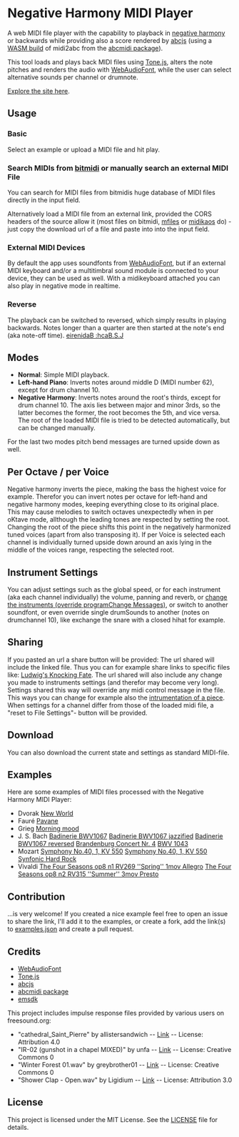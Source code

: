 # Negative Harmony MIDI Player
A web MIDI file player with the capability to playback in [negative harmony](https://www.opussciencecollective.com/post/the-harmonic-upside-down-negative-harmony) or backwards while providing also a score rendered by [abcjs](https://github.com/paulrosen/abcjs/) (using a [WASM build](https://github.com/Reinissance/midi2abcWASM) of midi2abc from the [abcmidi package](https://github.com/sshlien/abcmidi)).

This tool loads and plays back MIDI files using [Tone.js](https://tonejs.github.io/), alters the note pitches and renders the audio with [WebAudioFont](https://github.com/surikov/webaudiofont), while the user can select alternative sounds per channel or drumnote.

[Explore the site here](https://reinissance.github.io/negative-Harmony/).

## Usage

### Basic

Select an example or upload a MIDI file and hit play.

### Search MIDIs from [bitmidi](https://bitmidi.com/) or manually search an external MIDI File

You can search for MIDI files from bitmidis huge database of MIDI files directly in the input field.

Alternatively load a MIDI file from an external link, provided the CORS headers of the source allow it (most files on bitmidi, [mfiles](https://www.mfiles.co.uk/midi-files.htm) or [midikaos](https://midikaos.mnstrl.org/) do) - just copy the download url of a file and paste into into the input field.

### External MIDI Devices

By default the app uses soundfonts from [WebAudioFont](https://github.com/surikov/webaudiofont), but if an external MIDI keyboard and/or a multitimbral sound module is connected to your device, they can be used as well.
With a midikeyboard attached you can also play in negative mode in realtime.

### Reverse

The playback can be switched to reversed, which simply results in playing backwards. Notes longer than a quarter are then started at the note's end (aka note-off time). [eirenidaB :hcaB.S.J](https://reinissance.github.io/negative-Harmony/index.html?midiFile=https%3A%2F%2Fbitmidi.com%2Fuploads%2F27670.mid&channels=%257B%25220%2522%253A%257B%2522panSlider_0%2522%253A%2522-0.95%2522%252C%2522volumeSlider_0%2522%253A%252274%2522%257D%252C%25221%2522%253A%257B%2522panSlider_1%2522%253A%25220.88%2522%252C%2522volumeSlider_1%2522%253A%252274%2522%257D%252C%25222%2522%253A%257B%2522panSlider_2%2522%253A%2522-0.49%2522%252C%2522volumeSlider_2%2522%253A%2522109%2522%257D%252C%25223%2522%253A%257B%2522panSlider_3%2522%253A%25220.24%2522%252C%2522volumeSlider_3%2522%253A%2522114%2522%257D%252C%25224%2522%253A%257B%2522sfIndex_4%2522%253A%25224%2522%252C%2522reverbSlider_4%2522%253A%25220.9%2522%257D%257D&perOktave=1&mode=0&negRoot=59&irUrl=0&speed=0.88&reversedPlayback=true&reverbGain=0.7)

## Modes

- **Normal**: Simple MIDI playback.
- **Left-hand Piano**: Inverts notes around middle D (MIDI number 62), except for drum channel 10.
- **Negative Harmony**: Inverts notes around the root's thirds, except for drum channel 10. The axis lies between major and minor 3rds, so the latter becomes the former, the root becomes the 5th, and vice versa. The root of the loaded MIDI file is tried to be detected automatically, but can be changed manually.

For the last two modes pitch bend messages are turned upside down as well.

## Per Octave / per Voice

Negative harmony inverts the piece, making the bass the highest voice for example. Therefor you can invert notes per octave for left-hand and negative harmony modes, keeping everything close to its original place. This may cause melodies to switch octaves unexpectedly when in per oKtave mode, allthough the leading tones are respected by setting the root. Changing the root of the piece shifts this point in the negatively harmonized tuned voices (apart from also transposing it).
If per Voice is selected each channel is individually turned upside down around an axis lying in the middle of the voices range, respecting the selected root.

## Instrument Settings

You can adjust settings such as the global speed, or for each instrument (aka each channel individually) the volume, panning and reverb, or [change the instruments (override programChange Messages)](https://reinissance.github.io/negative-Harmony/index.html?midiFile=https%3A%2F%2Fbitmidi.com%2Fuploads%2F3654.mid&channels=%257B%25220%2522%253A%257B%2522volumeSlider_0%2522%253A%2522127%2522%257D%252C%25221%2522%253A%257B%2522volumeSlider_1%2522%253A%2522109%2522%252C%2522sfIndex_1%2522%253A%25220%2522%252C%2522instrumentSelect_1%2522%253A%252232%2522%252C%2522volumeSlider_drum%2522%253A%2522123%2522%252C%2522panSlider_1%2522%253A%2522-0.42%2522%252C%2522reverbSlider_1%2522%253A%25220.31%2522%257D%252C%25222%2522%253A%257B%2522volumeSlider_2%2522%253A%252299%2522%252C%2522instrumentSelect_2%2522%253A%2522110%2522%252C%2522volumeSlider_drum%2522%253A%252244%2522%252C%2522reverbSlider_2%2522%253A%25221%2522%252C%2522panSlider_2%2522%253A%2522-0.31%2522%252C%2522sfIndex_2%2522%253A%25221%2522%257D%252C%25223%2522%253A%257B%2522volumeSlider_3%2522%253A%252269%2522%252C%2522instrumentSelect_3%2522%253A%252257%2522%252C%2522panSlider_3%2522%253A%25220.14%2522%252C%2522sfIndex_3%2522%253A%25221%2522%257D%252C%25224%2522%253A%257B%2522volumeSlider_4%2522%253A%252240%2522%252C%2522panSlider_4%2522%253A%2522-0.59%2522%252C%2522instrumentSelect_4%2522%253A%2522122%2522%257D%252C%25225%2522%253A%257B%2522volumeSlider_5%2522%253A%252253%2522%252C%2522panSlider_5%2522%253A%25220.76%2522%252C%2522instrumentSelect_5%2522%253A%2522127%2522%252C%2522sfIndex_5%2522%253A%25225%2522%252C%2522reverbSlider_5%2522%253A%25220.8%2522%257D%252C%25226%2522%253A%257B%2522volumeSlider_6%2522%253A%252233%2522%252C%2522panSlider_6%2522%253A%2522-0.63%2522%252C%2522instrumentSelect_6%2522%253A%2522107%2522%252C%2522reverbSlider_6%2522%253A%25220.5%2522%252C%2522sfIndex_6%2522%253A%25221%2522%257D%252C%25227%2522%253A%257B%2522volumeSlider_7%2522%253A%252240%2522%252C%2522instrumentSelect_7%2522%253A%2522104%2522%252C%2522panSlider_7%2522%253A%2522-0.01%2522%252C%2522sfIndex_7%2522%253A%25221%2522%252C%2522reverbSlider_7%2522%253A%25220.47%2522%252C%2522volumeSlider_drum%2522%253A%2522120%2522%257D%252C%25228%2522%253A%257B%2522volumeSlider_8%2522%253A%2522111%2522%252C%2522instrumentSelect_8%2522%253A%2522115%2522%252C%2522panSlider_8%2522%253A%25220.84%2522%257D%252C%25229%2522%253A%257B%2522drumNoteSelectClosed%2520Hi-hat%2522%253A2%252C%2522drumNoteSelectSnare%2520Drum%25201%2522%253A2%252C%2522drumNoteSelectLow%2520Tom%25201%2522%253A2%252C%2522drumNoteSelectLow%2520Tom%25202%2522%253A2%252C%2522drumNoteSelectPedal%2520Hi-hat%2522%253A2%252C%2522drumNoteSelectBass%2520Drum%25201%2522%253A2%252C%2522drumNoteSelectCrash%2520Cymbal%25201%2522%253A2%252C%2522drumNoteSelectCrash%2520Cymbal%25202%2522%253A2%252C%2522volumeSlider_drum%2522%253A%2522107%2522%252C%2522drumNoteSelectBass_Drum_1%2522%253A2%252C%2522drumNoteSelectClosed_Hi-hat%2522%253A2%252C%2522drumNoteSelectSnare_Drum_1%2522%253A2%252C%2522drumNoteSelectCrash_Cymbal_1%2522%253A2%252C%2522drumNoteSelectCrash_Cymbal_2%2522%253A2%252C%2522drumNoteSelectPedal_Hi-hat%2522%253A2%257D%252C%252210%2522%253A%257B%2522volumeSlider_10%2522%253A%252238%2522%252C%2522panSlider_10%2522%253A%25220.67%2522%252C%2522instrumentSelect_10%2522%253A%2522108%2522%252C%2522sfIndex_10%2522%253A%25221%2522%252C%2522volumeSlider_drum%2522%253A%2522122%2522%252C%2522reverbSlider_10%2522%253A%25220.82%2522%257D%252C%252215%2522%253A%257B%2522volumeSlider_15%2522%253A%2522127%2522%252C%2522volumeSlider_drum%2522%253A%2522107%2522%252C%2522panSlider_15%2522%253A%2522-0.61%2522%257D%257D&perOktave=1&mode=0&negRoot=61&reverbGain=1.5&irUrl=2), or switch to another soundfont, or even override single drumSounds to another (notes on drumchannel 10), like exchange the snare with a closed hihat for example.

## Sharing

If you pasted an url a share button will be provided: The url shared will include the linked file. Thus you can for example share links to specific files like: [Ludwig's Knocking Fate](https://reinissance.github.io/negative-Harmony/index.html?midiFile=https://bitmidi.com/uploads/34948.mid).
The url shared will also include any change you made to instruments settings (and therefor may become very long).
Settings shared this way will override any midi control message in the file. This ways you can change for example also the [intrumentation of a piece](https://reinissance.github.io/negative-Harmony/index.html?midiFile=https%3A%2F%2Fbitmidi.com%2Fuploads%2F27670.mid&channels=%257B%25220%2522%253A%257B%2522instrumentSelect_0%2522%253A%252218%2522%252C%2522panSlider_0%2522%253A%2522-0.65%2522%257D%252C%25221%2522%253A%257B%2522instrumentSelect_1%2522%253A%252218%2522%252C%2522panSlider_1%2522%253A%2522-0.56%2522%257D%252C%25222%2522%253A%257B%2522instrumentSelect_2%2522%253A%252218%2522%252C%2522panSlider_2%2522%253A%2522-0.56%2522%252C%2522reverbSlider_2%2522%253A%25220.84%2522%257D%252C%25223%2522%253A%257B%2522panSlider_3%2522%253A%25220.53%2522%252C%2522instrumentSelect_3%2522%253A%252232%2522%257D%252C%25224%2522%253A%257B%2522sfIndex_4%2522%253A%25221%2522%252C%2522instrumentSelect_4%2522%253A%252264%2522%257D%257D&perOktave=1&mode=2&negRoot=59&reverbGain=1.01&irUrl=2&speed=0.91). When settings for a channel differ from those of the loaded midi file, a "reset to File Settings"- button will be provided.

## Download
You can also download the current state and settings as standard MIDI-file.

## Examples

Here are some examples of MIDI files processed with the Negative Harmony MIDI Player:

<!-- EXAMPLES_START -->
- Dvorak [New World](https://reinissance.github.io/negative-Harmony/index.html?midiFile=https%3A%2F%2Fbitmidi.com%2Fuploads%2F35027.mid&speed=1.11&irUrl=3&reverbGain=0.22&reversedPlayback=false&negRoot=65&mode=2&perOktave=2&channels=%257B%25220%2522%253A%257B%2522volumeSlider_0%2522%253A%252279%2522%257D%252C%25221%2522%253A%257B%2522volumeSlider_1%2522%253A%252289%2522%252C%2522panSlider_1%2522%253A%2522-0.45%2522%257D%252C%25222%2522%253A%257B%2522volumeSlider_2%2522%253A%252287%2522%252C%2522panSlider_2%2522%253A%2522-0.12%2522%257D%252C%25223%2522%253A%257B%2522volumeSlider_3%2522%253A%252259%2522%252C%2522sfIndex_3%2522%253A%25221%2522%257D%252C%25224%2522%253A%257B%2522panSlider_4%2522%253A%25220.79%2522%252C%2522volumeSlider_4%2522%253A%2522104%2522%257D%252C%25225%2522%253A%257B%2522panSlider_5%2522%253A%25220.32%2522%252C%2522volumeSlider_5%2522%253A%2522105%2522%252C%2522sfIndex_5%2522%253A%25225%2522%252C%2522instrumentSelect_5%2522%253A%252270%2522%257D%252C%25226%2522%253A%257B%2522panSlider_6%2522%253A%25220.63%2522%257D%252C%25227%2522%253A%257B%2522panSlider_7%2522%253A%25221%2522%252C%2522volumeSlider_7%2522%253A%252280%2522%257D%252C%25228%2522%253A%257B%2522panSlider_8%2522%253A%2522-1%2522%252C%2522volumeSlider_8%2522%253A%252277%2522%257D%252C%252210%2522%253A%257B%2522panSlider_10%2522%253A%25220.27%2522%257D%252C%252211%2522%253A%257B%2522volumeSlider_11%2522%253A%252278%2522%257D%252C%252212%2522%253A%257B%2522panSlider_12%2522%253A%25220.36%2522%252C%2522volumeSlider_12%2522%253A%2522100%2522%257D%252C%252215%2522%253A%257B%2522panSlider_15%2522%253A%2522-0.49%2522%252C%2522volumeSlider_15%2522%253A%252287%2522%257D%257D)
- Fauré [Pavane](https://reinissance.github.io/negative-Harmony/index.html?midiFile=https%3A%2F%2Fbitmidi.com%2Fuploads%2F36636.mid&speed=0.77&irUrl=3&reverbGain=0.13&reversedPlayback=false&negRoot=57&mode=2&perOktave=2&channels=%257B%25220%2522%253A%257B%2522instrumentSelect_0%2522%253A%252232%2522%252C%2522sfIndex_0%2522%253A%25222%2522%257D%252C%25221%2522%253A%257B%2522sfIndex_1%2522%253A%25225%2522%252C%2522reverbSlider_1%2522%253A%25220.91%2522%252C%2522volumeSlider_1%2522%253A%2522121%2522%257D%252C%25222%2522%253A%257B%2522instrumentSelect_2%2522%253A%252210%2522%252C%2522sfIndex_2%2522%253A%25225%2522%257D%252C%25223%2522%253A%257B%2522volumeSlider_3%2522%253A%2522102%2522%252C%2522panSlider_3%2522%253A%25220.08%2522%257D%252C%25224%2522%253A%257B%2522volumeSlider_4%2522%253A%252250%2522%252C%2522panSlider_4%2522%253A%2522-0.68%2522%252C%2522sfIndex_4%2522%253A%25224%2522%257D%252C%25225%2522%253A%257B%2522sfIndex_5%2522%253A%25221%2522%252C%2522instrumentSelect_5%2522%253A%252275%2522%252C%2522panSlider_5%2522%253A%25220.7%2522%252C%2522volumeSlider_5%2522%253A%252244%2522%257D%252C%25226%2522%253A%257B%2522sfIndex_6%2522%253A%25221%2522%252C%2522instrumentSelect_6%2522%253A%252276%2522%252C%2522volumeSlider_6%2522%253A%252259%2522%257D%252C%25227%2522%253A%257B%2522sfIndex_7%2522%253A%25224%2522%257D%257D)
- Grieg [Morning mood](https://reinissance.github.io/negative-Harmony/index.html?midiFile=https%3A%2F%2Fbitmidi.com%2Fuploads%2F35033.mid&speed=0.72&irUrl=3&reverbGain=0.3&reversedPlayback=false&negRoot=67&mode=2&perOktave=2&channels=%257B%25220%2522%253A%257B%2522instrumentSelect_0%2522%253A%252272%2522%252C%2522sfIndex_0%2522%253A%25224%2522%257D%252C%25221%2522%253A%257B%2522sfIndex_1%2522%253A%25221%2522%252C%2522panSlider_1%2522%253A%25220.53%2522%257D%252C%25222%2522%253A%257B%2522volumeSlider_2%2522%253A%252277%2522%252C%2522panSlider_2%2522%253A%2522-0.12%2522%252C%2522reverbSlider_2%2522%253A%25220.78%2522%257D%252C%25223%2522%253A%257B%2522volumeSlider_3%2522%253A%252236%2522%252C%2522panSlider_3%2522%253A%25220.72%2522%252C%2522sfIndex_3%2522%253A%25221%2522%257D%252C%25224%2522%253A%257B%2522volumeSlider_4%2522%253A%252290%2522%252C%2522panSlider_4%2522%253A%25220.49%2522%257D%252C%25225%2522%253A%257B%2522panSlider_5%2522%253A%2522-0.41%2522%252C%2522volumeSlider_5%2522%253A%252278%2522%257D%252C%25226%2522%253A%257B%2522panSlider_6%2522%253A%25220.54%2522%252C%2522volumeSlider_6%2522%253A%252226%2522%257D%252C%25228%2522%253A%257B%2522volumeSlider_8%2522%253A%252280%2522%257D%252C%252210%2522%253A%257B%2522instrumentSelect_10%2522%253A%252248%2522%252C%2522panSlider_10%2522%253A%2522-0.63%2522%252C%2522volumeSlider_10%2522%253A%252277%2522%257D%252C%252211%2522%253A%257B%2522instrumentSelect_11%2522%253A%252249%2522%252C%2522panSlider_11%2522%253A%2522-0.1%2522%257D%252C%252212%2522%253A%257B%2522instrumentSelect_12%2522%253A%252249%2522%252C%2522reverbSlider_12%2522%253A%25220.6%2522%252C%2522panSlider_12%2522%253A%25220.1%2522%257D%252C%252213%2522%253A%257B%2522panSlider_13%2522%253A%25220.98%2522%252C%2522instrumentSelect_13%2522%253A%252248%2522%257D%252C%252214%2522%253A%257B%2522instrumentSelect_14%2522%253A%252249%2522%252C%2522volumeSlider_14%2522%253A%252281%2522%252C%2522panSlider_14%2522%253A%25220.72%2522%257D%257D)
- J. S. Bach [Badinerie BWV1067](https://reinissance.github.io/negative-Harmony/index.html?midiFile=https%3A%2F%2Fbitmidi.com%2Fuploads%2F27670.mid&speed=1.03&irUrl=0&reverbGain=0.7&reversedPlayback=false&negRoot=62&mode=2&perOktave=2&channels=%257B%25220%2522%253A%257B%2522panSlider_0%2522%253A%2522-0.95%2522%252C%2522volumeSlider_0%2522%253A%252274%2522%257D%252C%25221%2522%253A%257B%2522panSlider_1%2522%253A%25220.88%2522%252C%2522volumeSlider_1%2522%253A%252274%2522%257D%252C%25222%2522%253A%257B%2522panSlider_2%2522%253A%2522-0.49%2522%252C%2522volumeSlider_2%2522%253A%2522109%2522%257D%252C%25223%2522%253A%257B%2522panSlider_3%2522%253A%25220.24%2522%252C%2522volumeSlider_3%2522%253A%2522114%2522%257D%252C%25224%2522%253A%257B%2522sfIndex_4%2522%253A%25224%2522%252C%2522reverbSlider_4%2522%253A%25220.9%2522%257D%257D) [Badinerie BWV1067 jazzified](https://reinissance.github.io/negative-Harmony/index.html?midiFile=https%3A%2F%2Fbitmidi.com%2Fuploads%2F27670.mid&speed=1.14&irUrl=2&reverbGain=1.01&reversedPlayback=false&negRoot=62&mode=2&perOktave=1&channels=%257B%25220%2522%253A%257B%2522instrumentSelect_0%2522%253A%252218%2522%252C%2522panSlider_0%2522%253A%2522-0.65%2522%257D%252C%25221%2522%253A%257B%2522instrumentSelect_1%2522%253A%252218%2522%252C%2522panSlider_1%2522%253A%2522-0.56%2522%257D%252C%25222%2522%253A%257B%2522instrumentSelect_2%2522%253A%252218%2522%252C%2522panSlider_2%2522%253A%2522-0.56%2522%252C%2522reverbSlider_2%2522%253A%25220.84%2522%257D%252C%25223%2522%253A%257B%2522panSlider_3%2522%253A%25220.53%2522%252C%2522instrumentSelect_3%2522%253A%252232%2522%257D%252C%25224%2522%253A%257B%2522sfIndex_4%2522%253A%25221%2522%252C%2522instrumentSelect_4%2522%253A%252264%2522%257D%257D) [Badinerie BWV1067 reversed](https://reinissance.github.io/negative-Harmony/index.html?midiFile=https%3A%2F%2Fbitmidi.com%2Fuploads%2F27670.mid&channels=%257B%25220%2522%253A%257B%2522panSlider_0%2522%253A%2522-0.95%2522%252C%2522volumeSlider_0%2522%253A%252250%2522%252C%2522reverbSlider_0%2522%253A%25220.81%2522%257D%252C%25221%2522%253A%257B%2522panSlider_1%2522%253A%25220.88%2522%252C%2522volumeSlider_1%2522%253A%252240%2522%257D%252C%25222%2522%253A%257B%2522panSlider_2%2522%253A%2522-0.5%2522%252C%2522volumeSlider_2%2522%253A%2522127%2522%252C%2522sfIndex_2%2522%253A%25225%2522%257D%252C%25223%2522%253A%257B%2522panSlider_3%2522%253A%25220.36%2522%252C%2522volumeSlider_3%2522%253A%252292%2522%252C%2522sfIndex_3%2522%253A%25224%2522%257D%252C%25224%2522%253A%257B%2522sfIndex_4%2522%253A%25224%2522%252C%2522reverbSlider_4%2522%253A%25220.9%2522%252C%2522volumeSlider_4%2522%253A%2522127%2522%257D%257D&perOktave=1&mode=0&negRoot=59&reverbGain=0.7&irUrl=0&speed=0.88&reversedPlayback=true) [Brandenburg Concert Nr. 4](https://reinissance.github.io/negative-Harmony/index.html?midiFile=https%3A%2F%2Fbitmidi.com%2Fuploads%2F19613.mid&speed=1&irUrl=0&reverbGain=0.9&reversedPlayback=false&negRoot=59&mode=2&perOktave=2&channels=%257B%25220%2522%253A%257B%2522instrumentSelect_0%2522%253A%25223%2522%252C%2522sfIndex_0%2522%253A%25221%2522%252C%2522volumeSlider_0%2522%253A%252278%2522%257D%252C%25222%2522%253A%257B%2522sfIndex_2%2522%253A%25220%2522%252C%2522volumeSlider_2%2522%253A%2522125%2522%252C%2522panSlider_2%2522%253A%25220.23%2522%257D%252C%25223%2522%253A%257B%2522volumeSlider_3%2522%253A%2522106%2522%252C%2522panSlider_3%2522%253A%2522-0.41%2522%257D%252C%25224%2522%253A%257B%2522panSlider_4%2522%253A%25220.31%2522%252C%2522volumeSlider_4%2522%253A%252279%2522%252C%2522sfIndex_4%2522%253A%25221%2522%257D%252C%25225%2522%253A%257B%2522panSlider_5%2522%253A%25220.73%2522%252C%2522volumeSlider_5%2522%253A%252271%2522%257D%252C%25226%2522%253A%257B%2522sfIndex_6%2522%253A%25224%2522%252C%2522panSlider_6%2522%253A%2522-0.28%2522%257D%252C%25227%2522%253A%257B%2522sfIndex_7%2522%253A%25225%2522%252C%2522volumeSlider_7%2522%253A%2522121%2522%252C%2522panSlider_7%2522%253A%2522-0.87%2522%257D%257D) [BWV 1043](https://reinissance.github.io/negative-Harmony/index.html?midiFile=https%3A%2F%2Fbitmidi.com%2Fuploads%2F27924.mid&speed=0.92&irUrl=2&reverbGain=1&reversedPlayback=false&negRoot=59&mode=2&perOktave=2&channels=%257B%25220%2522%253A%257B%2522panSlider_0%2522%253A%25220.99%2522%252C%2522volumeSlider_0%2522%253A%252299%2522%252C%2522instrumentSelect_0%2522%253A%2522110%2522%257D%252C%25221%2522%253A%257B%2522panSlider_1%2522%253A%2522-0.83%2522%252C%2522volumeSlider_1%2522%253A%252296%2522%257D%252C%25222%2522%253A%257B%2522panSlider_2%2522%253A%2522-0.36%2522%252C%2522volumeSlider_2%2522%253A%2522104%2522%257D%252C%25223%2522%253A%257B%2522panSlider_3%2522%253A%2522-0.6%2522%252C%2522volumeSlider_3%2522%253A%2522113%2522%257D%252C%25224%2522%253A%257B%2522panSlider_4%2522%253A%25220.21%2522%252C%2522instrumentSelect_4%2522%253A%252249%2522%252C%2522volumeSlider_4%2522%253A%2522103%2522%257D%252C%25225%2522%253A%257B%2522panSlider_5%2522%253A%2522-0.13%2522%252C%2522volumeSlider_5%2522%253A%2522111%2522%257D%252C%25226%2522%253A%257B%2522panSlider_6%2522%253A%25220.37%2522%252C%2522volumeSlider_6%2522%253A%2522107%2522%257D%257D)
- Mozart [Symphony No.40, 1, KV 550](https://reinissance.github.io/negative-Harmony/index.html?midiFile=https%3A%2F%2Fbitmidi.com%2Fuploads%2F30455.mid&speed=1&irUrl=2&reverbGain=0.27&reversedPlayback=false&negRoot=58&mode=2&perOktave=2&channels=%257B%25220%2522%253A%257B%2522sfIndex_0%2522%253A%25224%2522%252C%2522volumeSlider_0%2522%253A%252296%2522%252C%2522panSlider_0%2522%253A%2522-0.52%2522%257D%252C%25221%2522%253A%257B%2522volumeSlider_1%2522%253A%252285%2522%252C%2522panSlider_1%2522%253A%2522-0.38%2522%257D%252C%25222%2522%253A%257B%2522volumeSlider_2%2522%253A%252294%2522%257D%252C%25223%2522%253A%257B%2522panSlider_3%2522%253A%25220.76%2522%257D%257D) [Symphony No.40, 1, KV 550 Synfonic Hard Rock](https://reinissance.github.io/negative-Harmony/index.html?midiFile=https%3A%2F%2Fbitmidi.com%2Fuploads%2F30455.mid&speed=1.31&irUrl=2&reverbGain=0.43&reversedPlayback=false&negRoot=58&mode=0&perOktave=1&channels=%257B%25220%2522%253A%257B%2522sfIndex_0%2522%253A%25221%2522%252C%2522volumeSlider_0%2522%253A%252285%2522%252C%2522panSlider_0%2522%253A%2522-0.71%2522%252C%2522instrumentSelect_0%2522%253A%252265%2522%257D%252C%25221%2522%253A%257B%2522volumeSlider_1%2522%253A%252272%2522%252C%2522panSlider_1%2522%253A%25220.31%2522%252C%2522instrumentSelect_1%2522%253A%252256%2522%252C%2522sfIndex_1%2522%253A%25224%2522%257D%252C%25222%2522%253A%257B%2522volumeSlider_2%2522%253A%252271%2522%252C%2522instrumentSelect_2%2522%253A%252266%2522%252C%2522panSlider_2%2522%253A%2522-0.38%2522%257D%252C%25223%2522%253A%257B%2522panSlider_3%2522%253A%25220.76%2522%252C%2522instrumentSelect_3%2522%253A%252257%2522%252C%2522volumeSlider_3%2522%253A%2522103%2522%257D%252C%25224%2522%253A%257B%2522instrumentSelect_4%2522%253A%252229%2522%252C%2522volumeSlider_4%2522%253A%252248%2522%257D%252C%25225%2522%253A%257B%2522instrumentSelect_5%2522%253A%252229%2522%252C%2522panSlider_5%2522%253A%25220.81%2522%252C%2522volumeSlider_5%2522%253A%252238%2522%252C%2522sfIndex_5%2522%253A%25220%2522%257D%252C%25226%2522%253A%257B%2522instrumentSelect_6%2522%253A%252218%2522%252C%2522panSlider_6%2522%253A%25220.03%2522%252C%2522sfIndex_6%2522%253A%25220%2522%252C%2522volumeSlider_6%2522%253A%252288%2522%257D%252C%25227%2522%253A%257B%2522instrumentSelect_7%2522%253A%252230%2522%252C%2522volumeSlider_7%2522%253A%252233%2522%252C%2522panSlider_7%2522%253A%2522-0.43%2522%252C%2522sfIndex_7%2522%253A%252215%2522%257D%252C%25228%2522%253A%257B%2522instrumentSelect_8%2522%253A%252233%2522%252C%2522panSlider_8%2522%253A%2522-0.04%2522%252C%2522volumeSlider_8%2522%253A%2522121%2522%257D%257D)
- Vivaldi [The Four Seasons op8 n1 RV269 ''Spring'' 1mov Allegro](https://reinissance.github.io/negative-Harmony/index.html?midiFile=https%3A%2F%2Fbitmidi.com%2Fuploads%2F31387.mid&speed=1&irUrl=2&reverbGain=1.45&reversedPlayback=false&negRoot=65&mode=2&perOktave=2&localFile=false&channels=%257B%25220%2522%253A%257B%2522panSlider_0%2522%253A%2522-0.01%2522%252C%2522instrumentSelect_0%2522%253A%25227%2522%252C%2522volumeSlider_0%2522%253A%252263%2522%257D%252C%25221%2522%253A%257B%2522panSlider_1%2522%253A%2522-0.85%2522%252C%2522volumeSlider_1%2522%253A%2522100%2522%257D%252C%25222%2522%253A%257B%2522panSlider_2%2522%253A%2522-0.26%2522%252C%2522volumeSlider_2%2522%253A%252289%2522%252C%2522sfIndex_2%2522%253A%25221%2522%257D%252C%25223%2522%253A%257B%2522instrumentSelect_3%2522%253A%2522110%2522%252C%2522panSlider_3%2522%253A%25220.56%2522%252C%2522volumeSlider_3%2522%253A%252237%2522%257D%252C%25224%2522%253A%257B%2522panSlider_4%2522%253A%2522-0.81%2522%252C%2522instrumentSelect_4%2522%253A%2522110%2522%252C%2522sfIndex_4%2522%253A%25224%2522%252C%2522volumeSlider_4%2522%253A%252273%2522%257D%252C%25225%2522%253A%257B%2522panSlider_5%2522%253A%25220.39%2522%252C%2522sfIndex_5%2522%253A%252213%2522%252C%2522instrumentSelect_5%2522%253A%252249%2522%252C%2522volumeSlider_5%2522%253A%2522118%2522%257D%252C%25226%2522%253A%257B%2522sfIndex_6%2522%253A%252219%2522%252C%2522panSlider_6%2522%253A%25220.62%2522%252C%2522instrumentSelect_6%2522%253A%252242%2522%257D%252C%25227%2522%253A%257B%2522volumeSlider_7%2522%253A%2522104%2522%252C%2522instrumentSelect_7%2522%253A%252248%2522%252C%2522panSlider_7%2522%253A%2522-0.5%2522%257D%252C%25228%2522%253A%257B%2522panSlider_8%2522%253A%2522-0.27%2522%252C%2522sfIndex_8%2522%253A%25224%2522%252C%2522instrumentSelect_8%2522%253A%252240%2522%252C%2522volumeSlider_8%2522%253A%252293%2522%257D%252C%252210%2522%253A%257B%2522panSlider_10%2522%253A%2522-0.3%2522%257D%252C%252211%2522%253A%257B%2522panSlider_11%2522%253A%25220.47%2522%257D%252C%252212%2522%253A%257B%2522panSlider_12%2522%253A%2522-0.34%2522%252C%2522sfIndex_12%2522%253A%25225%2522%252C%2522instrumentSelect_12%2522%253A%252241%2522%257D%252C%252213%2522%253A%257B%2522sfIndex_13%2522%253A%25221%2522%252C%2522instrumentSelect_13%2522%253A%252248%2522%257D%252C%252214%2522%253A%257B%2522panSlider_14%2522%253A%2522-0.05%2522%252C%2522volumeSlider_14%2522%253A%252271%2522%257D%257D) [The Four Seasons op8 n2 RV315 ''Summer'' 3mov Presto](https://reinissance.github.io/negative-Harmony/index.html?midiFile=https%3A%2F%2Fbitmidi.com%2Fuploads%2F31391.mid&speed=0.84&irUrl=3&reverbGain=0.45&reversedPlayback=false&negRoot=58&mode=2&perOktave=2&localFile=false&channels=%257B%25220%2522%253A%257B%2522instrumentSelect_0%2522%253A%25227%2522%252C%2522volumeSlider_0%2522%253A%252260%2522%252C%2522reverbSlider_0%2522%253A%25220.78%2522%252C%2522panSlider_0%2522%253A%2522-0.11%2522%257D%252C%25221%2522%253A%257B%2522sfIndex_1%2522%253A%25221%2522%252C%2522panSlider_1%2522%253A%25220.64%2522%257D%252C%25222%2522%253A%257B%2522instrumentSelect_2%2522%253A%2522110%2522%252C%2522panSlider_2%2522%253A%2522-0.45%2522%252C%2522volumeSlider_2%2522%253A%2522103%2522%257D%252C%25223%2522%253A%257B%2522instrumentSelect_3%2522%253A%252249%2522%252C%2522panSlider_3%2522%253A%25220.62%2522%252C%2522sfIndex_3%2522%253A%25225%2522%252C%2522volumeSlider_3%2522%253A%2522100%2522%257D%252C%25224%2522%253A%257B%2522panSlider_4%2522%253A%2522-0.46%2522%252C%2522sfIndex_4%2522%253A%25225%2522%252C%2522instrumentSelect_4%2522%253A%252248%2522%252C%2522volumeSlider_4%2522%253A%252292%2522%257D%252C%25225%2522%253A%257B%2522panSlider_5%2522%253A%2522-1%2522%252C%2522volumeSlider_5%2522%253A%2522102%2522%257D%252C%25226%2522%253A%257B%2522panSlider_6%2522%253A%25221%2522%252C%2522volumeSlider_6%2522%253A%2522100%2522%252C%2522instrumentSelect_6%2522%253A%252242%2522%257D%252C%25227%2522%253A%257B%2522panSlider_7%2522%253A%2522-0.72%2522%252C%2522instrumentSelect_7%2522%253A%252243%2522%252C%2522volumeSlider_7%2522%253A%2522104%2522%252C%2522sfIndex_7%2522%253A%25224%2522%257D%252C%25228%2522%253A%257B%2522panSlider_8%2522%253A%25220.74%2522%252C%2522volumeSlider_8%2522%253A%252267%2522%252C%2522sfIndex_8%2522%253A%25221%2522%252C%2522instrumentSelect_8%2522%253A%252241%2522%257D%252C%252210%2522%253A%257B%2522instrumentSelect_10%2522%253A%252249%2522%252C%2522volumeSlider_10%2522%253A%252293%2522%257D%252C%252211%2522%253A%257B%2522instrumentSelect_11%2522%253A%252249%2522%257D%252C%252212%2522%253A%257B%2522instrumentSelect_12%2522%253A%252248%2522%252C%2522panSlider_12%2522%253A%2522-0.41%2522%257D%252C%252213%2522%253A%257B%2522instrumentSelect_13%2522%253A%252249%2522%252C%2522sfIndex_13%2522%253A%25225%2522%252C%2522panSlider_13%2522%253A%25220.41%2522%257D%257D)
<!-- EXAMPLES_END -->


## Contribution

...is very welcome!
If you created a nice example feel free to open an issue to share the link, I'll add it to the examples, or create a fork, add the link(s) to [examples.json](https://github.com/Reinissance/negative-Harmony/blob/main/examples.json) and create a pull request.

## Credits

- [WebAudioFont](https://github.com/surikov/webaudiofont)
- [Tone.js](https://tonejs.github.io/)
- [abcjs](https://github.com/paulrosen/abcjs/)
- [abcmidi package](https://github.com/sshlien/abcmidi)
- [emsdk](https://github.com/emscripten-core/emsdk.git)

This project includes impulse response files provided by various users on freesound.org:
- "cathedral_Saint_Pierre" by allistersandwich -- [Link](https://freesound.org/s/479080/) -- License: Attribution 4.0
- "IR-02 (gunshot in a chapel MIXED)" by unfa -- [Link](https://freesound.org/s/182806/) -- License: Creative Commons 0
- "Winter Forest 01.wav" by greybrother01 -- [Link](https://freesound.org/s/463610/) -- License: Creative Commons 0
- "Shower Clap - Open.wav" by Ligidium -- [Link](https://freesound.org/s/192228/) -- License: Attribution 3.0

## License

This project is licensed under the MIT License. See the [LICENSE](LICENSE) file for details.
